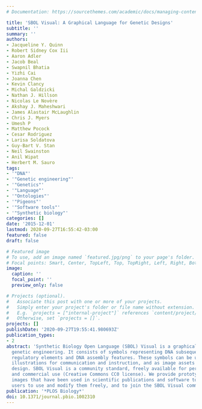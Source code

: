 ```yaml
---
# Documentation: https://sourcethemes.com/academic/docs/managing-content/

title: 'SBOL Visual: A Graphical Language for Genetic Designs'
subtitle: ''
summary: ''
authors:
- Jacqueline Y. Quinn
- Robert Sidney Cox Iii
- Aaron Adler
- Jacob Beal
- Swapnil Bhatia
- Yizhi Cai
- Joanna Chen
- Kevin Clancy
- Michal Galdzicki
- Nathan J. Hillson
- Nicolas Le Novère
- Akshay J. Maheshwari
- James Alastair McLaughlin
- Chris J. Myers
- Umesh P
- Matthew Pocock
- Cesar Rodriguez
- Larisa Soldatova
- Guy-Bart V. Stan
- Neil Swainston
- Anil Wipat
- Herbert M. Sauro
tags:
- '"DNA"'
- '"Genetic engineering"'
- '"Genetics"'
- '"Language"'
- '"Ontologies"'
- '"Pigeons"'
- '"Software tools"'
- '"Synthetic biology"'
categories: []
date: '2015-12-01'
lastmod: 2020-09-27T16:55:42-03:00
featured: false
draft: false

# Featured image
# To use, add an image named `featured.jpg/png` to your page's folder.
# Focal points: Smart, Center, TopLeft, Top, TopRight, Left, Right, BottomLeft, Bottom, BottomRight.
image:
  caption: ''
  focal_point: ''
  preview_only: false

# Projects (optional).
#   Associate this post with one or more of your projects.
#   Simply enter your project's folder or file name without extension.
#   E.g. `projects = ["internal-project"]` references `content/project/deep-learning/index.md`.
#   Otherwise, set `projects = []`.
projects: []
publishDate: '2020-09-27T19:55:41.980693Z'
publication_types:
- 2
abstract: 'Synthetic Biology Open Language (SBOL) Visual is a graphical standard for
  genetic engineering. It consists of symbols representing DNA subsequences, including
  regulatory elements and DNA assembly features. These symbols can be used to draw
  illustrations for communication and instruction, and as image assets for computer-aided
  design. SBOL Visual is a community standard, freely available for personal, academic,
  and commercial use (Creative Commons CC0 license). We provide prototypical symbol
  images that have been used in scientific publications and software tools. We encourage
  users to use and modify them freely, and to join the SBOL Visual community: http://www.sbolstandard.org/visual.'
publication: '*PLOS Biology*'
doi: 10.1371/journal.pbio.1002310
---
```

